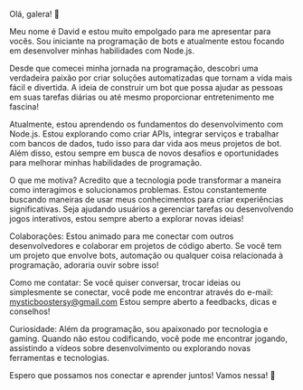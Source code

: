Olá, galera! 👋

Meu nome é David e estou muito empolgado para me apresentar para vocês. Sou iniciante na programação de bots e atualmente estou focando em desenvolver minhas habilidades com Node.js.

Desde que comecei minha jornada na programação, descobri uma verdadeira paixão por criar soluções automatizadas que tornam a vida mais fácil e divertida. A ideia de construir um bot que possa ajudar as pessoas em suas tarefas diárias ou até mesmo proporcionar entretenimento me fascina!

Atualmente, estou aprendendo os fundamentos do desenvolvimento com Node.js. Estou explorando como criar APIs, integrar serviços e trabalhar com bancos de dados, tudo isso para dar vida aos meus projetos de bot. Além disso, estou sempre em busca de novos desafios e oportunidades para melhorar minhas habilidades de programação.

O que me motiva?
Acredito que a tecnologia pode transformar a maneira como interagimos e solucionamos problemas. Estou constantemente buscando maneiras de usar meus conhecimentos para criar experiências significativas. Seja ajudando usuários a gerenciar tarefas ou desenvolvendo jogos interativos, estou sempre aberto a explorar novas ideias!

Colaborações:
Estou animado para me conectar com outros desenvolvedores e colaborar em projetos de código aberto. Se você tem um projeto que envolve bots, automação ou qualquer coisa relacionada à programação, adoraria ouvir sobre isso!

Como me contatar:
Se você quiser conversar, trocar ideias ou simplesmente se conectar, você pode me encontrar através do e-mail: mysticboostersy@gmail.com Estou sempre aberto a feedbacks, dicas e conselhos!

Curiosidade:
Além da programação, sou apaixonado por tecnologia e gaming. Quando não estou codificando, você pode me encontrar jogando, assistindo a vídeos sobre desenvolvimento ou explorando novas ferramentas e tecnologias.

Espero que possamos nos conectar e aprender juntos! Vamos nessa! 🚀
